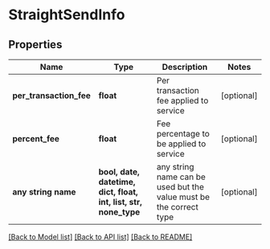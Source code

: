 # StraightSendInfo


## Properties
Name | Type | Description | Notes
------------ | ------------- | ------------- | -------------
**per_transaction_fee** | **float** | Per transaction fee applied to service | [optional] 
**percent_fee** | **float** | Fee percentage to be applied to service | [optional] 
**any string name** | **bool, date, datetime, dict, float, int, list, str, none_type** | any string name can be used but the value must be the correct type | [optional]

[[Back to Model list]](../README.md#documentation-for-models) [[Back to API list]](../README.md#documentation-for-api-endpoints) [[Back to README]](../README.md)


